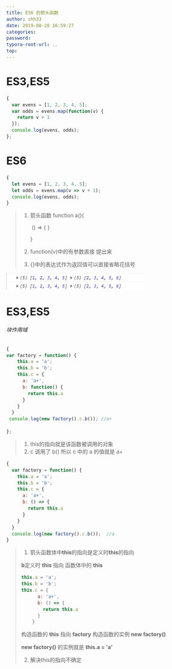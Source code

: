 ```yaml
---
title: ES6 的箭头函数
author: shh33
date: 2019-08-28 16:59:27
categories:
password:
typora-root-url: ..
top:
---
```

# ES3,ES5

```javascript
{
  var evens = [1, 2, 3, 4, 5];
  var odds = evens.map(function(v) {
​    return v + 1
  });
  console.log(evens, odds);
};
```

# ES6

```javascript
{
  let evens = [1, 2, 3, 4, 5];
  let odds = evens.map(v => v + 1);
  console.log(evens, odds);
} 
```

> 1. 箭头函数 function a(){
>
>    ​	() => { }           
>
>     }
>
> 2. function(v)中的有参数直接 提出来
>
> 3. {}中的表达式作为返回值可以直接省略花括号

![1566978448880](/images/1566978448880.png)

# ES3,ES5

######  块作用域

```javascript
{
var factory = function() {
​    this.a = 'a';
​    this.b = 'b';
​    this.c = {
​      a: 'a+',
​      b: function() {
​        return this.a
​      }
​    }
  }
 console.log(new factory().c.b()); //a+

};
```

> 1. this的指向就是该函数被调用的对象
> 2.  c 调用了 b() 所以 c 中的 a 的值就是 a+

```javascript
{
  var factory = function() {
​    this.a = 'a';
​    this.b = 'b';
​    this.c = {
​      a: 'a+',
​      b: () => {
​        return this.a
​      }
​    }
  }
  console.log(new factory().c.b());  //a
}
```

> 1. 箭头函数体中**this**的指向是定义时**this**的指向
>
> **b**定义时 **this** 指向 函数体中的 **this**
>
> ```javascript
> this.a = 'a';
> this.b = 'b';
> this.c = {
> ​      a: 'a+',
> ​      b: () => {
> ​        return this.a
> ​      }
> ​    }
> ```
> 构造函数的 **this** 指向 **factory** 构造函数的实例 **new factory()**
>
> **new factory()** 的实例就是 **this.a = 'a'**
>
>    2. 解决this的指向不确定